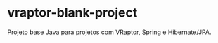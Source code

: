 vraptor-blank-project
=====================

Projeto base Java para projetos com VRaptor, Spring e Hibernate/JPA.
